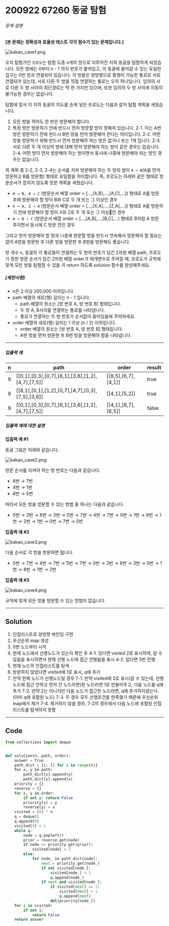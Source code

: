 # 200922 67260 동굴 탐험

###### 문제 설명

**[본 문제는 정확성과 효율성 테스트 각각 점수가 있는 문제입니다.]**

![kakao_cave1.png](images/kakao_cave1.png)

오지 탐험가인 `프로도`는 탐험 도중 n개의 방으로 이루어진 지하 동굴을 탐험하게 되었습니다. 모든 방에는 0부터 n - 1 까지 번호가 붙어있고, 이 동굴에 들어갈 수 있는 유일한 입구는 0번 방과 연결되어 있습니다. 각 방들은 양방향으로 통행이 가능한 통로로 서로 연결되어 있는데, 서로 다른 두 방을 직접 연결하는 통로는 오직 하나입니다. 임의의 서로 다른 두 방 사이의 최단경로는 딱 한 가지만 있으며, 또한 임의의 두 방 사이에 이동이 불가능한 경우는 없습니다.

탐험에 앞서 이 지하 동굴의 지도를 손에 넣은 프로도는 다음과 같이 탐험 계획을 세웠습니다.

1. 모든 방을 적어도 한 번은 방문해야 합니다.
2. 특정 방은 방문하기 전에 반드시 먼저 방문할 방이 정해져 있습니다.
   2-1. 이는 A번 방은 방문하기 전에 반드시 B번 방을 먼저 방문해야 한다는 의미입니다.
   2-2. 어떤 방을 방문하기 위해 반드시 먼저 방문해야 하는 방은 없거나 또는 1개 입니다.
   2-3. 서로 다른 두 개 이상의 방에 대해 먼저 방문해야 하는 방이 같은 경우는 없습니다.
   2-4. 어떤 방이 먼저 방문해야 하는 방이면서 동시에 나중에 방문해야 되는 방인 경우는 없습니다.

위 계획 중 2-2, 2-3, 2-4는 순서를 지켜 방문해야 하는 두 방의 쌍이 `A → B`(A를 먼저 방문하고 B를 방문함) 형태로 유일함을 의미합니다. 즉, 프로도는 아래와 같은 형태로 방문순서가 잡히지 않도록 방문 계획을 세웠습니다.

- `A → B, A → C` (방문순서 배열 order = [...,[A,B],...,[A,C],...]) 형태로 A를 방문 후에 방문해야 할 방이 B와 C로 두 개 또는 그 이상인 경우
- `X → A, Z → A` (방문순서 배열 order = [...,[X,A],...,[Z,A],...]) 형태로 A를 방문하기 전에 방문해야 할 방이 X와 Z로 두 개 또는 그 이상인 경우
- `A → B → C` (방문순서 배열 order = [...,[A,B],...,[B,C],...) 형태로 B처럼 A 방문 후이면서 동시에 C 방문 전인 경우

그리고 먼저 방문해야 할 방과 나중에 방문할 방을 반드시 연속해서 방문해야 할 필요는 없어 A방을 방문한 후 다른 방을 방문한 후 B방을 방문해도 좋습니다.

방 개수 n, 동굴의 각 통로들이 연결하는 두 방의 번호가 담긴 2차원 배열 path, 프로도가 정한 방문 순서가 담긴 2차원 배열 order가 매개변수로 주어질 때, 프로도가 규칙에 맞게 모든 방을 탐험할 수 있을 지 return 하도록 solution 함수를 완성해주세요.

##### **[제한사항]**

- n은 2 이상 200,000 이하입니다.
- path 배열의 세로(행) 길이는 n - 1 입니다.
  - path 배열의 원소는 [방 번호 A, 방 번호 B] 형태입니다.
  - 두 방 A, B사이를 연결하는 통로를 나타냅니다.
  - 통로가 연결하는 두 방 번호가 순서없이 들어있음에 주의하세요.
- order 배열의 세로(행) 길이는 1 이상 (n / 2) 이하입니다.
  - order 배열의 원소는 [방 번호 A, 방 번호 B] 형태입니다.
  - A번 방을 먼저 방문한 후 B번 방을 방문해야 함을 나타냅니다.

------

##### **입출력 예**

| n    | path                                              | order               | result |
| ---- | ------------------------------------------------- | ------------------- | ------ |
| 9    | [[0,1],[0,3],[0,7],[8,1],[3,6],[1,2],[4,7],[7,5]] | [[8,5],[6,7],[4,1]] | true   |
| 9    | [[8,1],[0,1],[1,2],[0,7],[4,7],[0,3],[7,5],[3,6]] | [[4,1],[5,2]]       | true   |
| 9    | [[0,1],[0,3],[0,7],[8,1],[3,6],[1,2],[4,7],[7,5]] | [[4,1],[8,7],[6,5]] | false  |

##### **입출력 예에 대한 설명**

**입출력 예 #1**

동굴 그림은 아래와 같습니다.

![kakao_cave2.png](images/kakao_cave2.png)

방문 순서를 지켜야 하는 방 번호는 다음과 같습니다.

- 6번 → 7번
- 4번 → 1번
- 8번 → 5번

따라서 모든 방을 방문할 수 있는 방법 중 하나는 다음과 같습니다.

- 0번 → 3번 → 6번 → 3번 → 0번 → 7번 → 4번 → 7번 → 0번 → 1번 → 8번 → 1번 → 2번 → 1번 → 0번 → 7번 → 5번

**입출력 예 #2**

![kakao_cave3.png](images/kakao_cave3.png)

다음 순서로 각 방을 방문하면 됩니다.

- 0번 → 7번 → 4번 → 7번 → 5번 → 7번 → 0번 → 3번 → 6번 → 3번 → 0번 → 1번 → 8번 → 1번 → 2번

**입출력 예 #3**

![kakao_cave4.png](images/kakao_cave4.png)

규칙에 맞게 모든 방을 방문할 수 있는 방법이 없습니다.

---

## Solution

1. 인접리스트로 양방향 바인딩 구현
2. 우선순위 map 생성
3. 0번 노드부터 시작
4. 현재 노드에서 선행노드가 있는지 확인 후
    4-1. 있다면 visited 2로 표시하여, 갈 수 있음을 표시하면서 현재 선행 노드에 접근 안했음을 표시
    4-2. 없다면 5번 진행
5. 현재 노드의 인접리스트를 탐색
6. 방문하지 않았다면 visited에 1로 표시, q에 추가
7. 만약 현재 노드가 선행노드일 경우
    7-1. 만약 visited에 2로 표시(갈 수 있는데, 선행 노드에 접근 안하고 먼저 간 노드라면)된 노드라면 1로 만들어주고, 다음 노드를 q에 추가
    7-2. 만약 2는 아니지만 다음 노드가 접근한 노드라면, q에 추가하지않는다. (이미 q에 포함된 노드)
    7-3. 두 경우 모두 선행조건을 만족했기 때문에 우선순위 map에서 제거
    7-4. 제거하지 않을 경우, 7-2의 경우에서 다음 노드에 포함된 인접리스트를 탐색하지 못함

---
## Code
```python
from collections import deque


def solution(n, path, order):
    answer = True
    path_dict = {i: [] for i in range(n)}
    for x, y in path:
        path_dict[x].append(y)
        path_dict[y].append(x)
    priority = {}
    reverse = {}
    for x, y in order:
        if not y: return False
        priority[x] = y
        reverse[y] = x
    visited = [0] * n
    q = deque()
    q.append(0)
    visited[0] = 1
    while q:
        node = q.popleft()
        prior = reverse.get(node)
        if node == priority.get(prior):
            visited[node] = 2
        else:
            for node_ in path_dict[node]:
                next = priority.get(node_)
                if not visited[node_]:
                    visited[node_] = 1
                    q.append(node_)
                if next and visited[node_]:
                    if visited[next] == 2:
                        visited[next] = 1
                        q.append(next)
                    del(priority[node_])
    for i in visited:
        if not i:
            return False
    return answer
```
